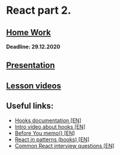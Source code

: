 # React part 2.

## [Home Work](../../tasks/currencyExchange.md)  
  
**Deadline: 29.12.2020**  

## [Presentation](https://slides.com/aleh_lipski/deck-53ce2f)

## [Lesson videos](https://drive.google.com/file/d/1EoYaxSj9Iq2Ely-S98hm75lTsD11ulXD/view)

## Useful links:
* [Hooks documentation [EN]](https://reactjs.org/docs/hooks-intro.html)
* [Intro video about hooks [EN]](https://www.youtube.com/watch?v=dpw9EHDh2bM&feature=youtu.be&ab_channel=ReactConf)
* [Before You memo() [EN]](https://overreacted.io/before-you-memo/)
* [React in patterns (books) [EN]](https://krasimir.gitbooks.io/react-in-patterns/content/)
* [Common React interview questions [EN]](https://dev.to/scrimba/react-interview-questions-to-expect-in-2021-with-answers-dfl)